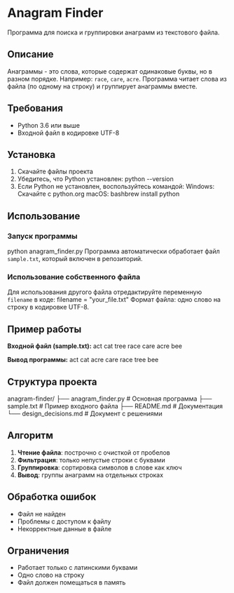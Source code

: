 # Anagram Finder
Программа для поиска и группировки анаграмм из текстового файла.

## Описание
Анаграммы - это слова, которые содержат одинаковые буквы, но в разном порядке. Например: `race`, `care`, `acre`.
Программа читает слова из файла (по одному на строку) и группирует анаграммы вместе.

## Требования
- Python 3.6 или выше
- Входной файл в кодировке UTF-8

## Установка
1. Скачайте файлы проекта
2. Убедитесь, что Python установлен:
   python --version
3. Если Python не установлен, воспользуйтесь командой:
    Windows: Скачайте с python.org
    macOS: bashbrew install python

## Использование

### Запуск программы
python anagram_finder.py
Программа автоматически обработает файл `sample.txt`, который включен в репозиторий.

### Использование собственного файла

Для использования другого файла отредактируйте переменную `filename` в коде:
filename = "your_file.txt"
Формат файла: одно слово на строку в кодировке UTF-8.

## Пример работы

**Входной файл (sample.txt):**
act
cat
tree
race
care
acre
bee


**Вывод программы:**
act cat
acre care race
tree
bee

## Структура проекта
anagram-finder/
├── anagram_finder.py    # Основная программа
├── sample.txt          # Пример входного файла
├── README.md           # Документация
└── design_decisions.md # Документ с решениями

## Алгоритм
1. **Чтение файла**: построчно с очисткой от пробелов
2. **Фильтрация**: только непустые строки с буквами
3. **Группировка**: сортировка символов в слове как ключ
4. **Вывод**: группы анаграмм на отдельных строках

## Обработка ошибок
- Файл не найден
- Проблемы с доступом к файлу
- Некорректные данные в файле

## Ограничения
- Работает только с латинскими буквами
- Одно слово на строку
- Файл должен помещаться в память

